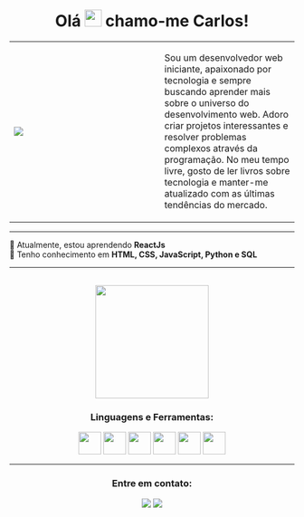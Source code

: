<!-- Primeiro parágrafo -->
<h1 align="center">Olá  <img src="https://media.giphy.com/media/hvRJCLFzcasrR4ia7z/giphy.gif" width="30px"/> chamo-me Carlos!</h1>

<!-- Criando uma table para criar uma borda em volta da descrição -->
<table>
  <tbody>
    <tr>
      <td width='250px'>
        <!-- Imagem em svg do cara no computador -->
        <img align ="left" src="https://github.com/SmokeDevL/SmokeDevL/blob/main/hand-coding-animate.svg">
      </td>
      <td width='max' height='200px'>
        <p>Sou um desenvolvedor web iniciante, apaixonado por tecnologia e sempre buscando aprender mais sobre o universo do desenvolvimento web. Adoro criar projetos    interessantes e resolver problemas complexos através da programação. No meu tempo livre, gosto de ler livros sobre tecnologia e manter-me atualizado com as últimas tendências do mercado.</p>
      </td>
    </tr>
  </tbody>
</table>

**********

<div align="left">
🌱 Atualmente, estou aprendendo <strong>ReactJs</strong><br>
💬 Tenho conhecimento em  <strong>HTML, CSS, JavaScript, Python e SQL</strong><br>
</div>

**********

<br>

<!-- Exibindo a tabela de commits -->
<div align="center">
  <img height="200em" src="https://github-readme-stats.vercel.app/api?username=LopesLs&show_icons=true&theme=github_dark&count_private=true&locale=pt-br&custom_title=Detalhes sobre mim&gradient=true&border_radius=20px&hide=stars,issues,contribs&layout=compact"/>
</div>	

<!-- Exibindo as linguagens e ferramentas -->
<div align="center">
  <h3>Linguagens e Ferramentas:</h3>
  <section display="inline">
    <img height="40" width="40" src="https://cdn.simpleicons.org/css3/4c8eda"/>
    <img height="40" width="40" src="https://cdn.simpleicons.org/html5/4c8eda"/>
    <img height="40" width="40" src="https://cdn.simpleicons.org/javascript/4c8eda"/>
    <img height="40" width="40" src="https://cdn.simpleicons.org/nodedotjs/4c8eda"/>
    <img height="40" width="40" src="https://cdn.simpleicons.org/express/4c8eda"/>
    <img height="40" width="40" src="https://cdn.simpleicons.org/mongodb/4c8eda"/>
  </section>
</div>

*******************

<div align="center">
  <h3>Entre em contato:</h3>
  <p>
    <a href="maito:lopes.carlos.host@gmail.com" target="_blank"><img src="https://custom-icon-badges.demolab.com/badge/-lopes.carlos.host@gmail.com-4c8eda?style=for-the-badge&logo=mention&logoColor=white"></a>
    <a href="https://www.linkedin.com/in/lopeslsdev/" target="_blank"><img src="https://custom-icon-badges.demolab.com/badge/-LinkedIn-4c8eda?style=for-the-badge&logo=linkedin&logoColor=white"></a>
  </p>
</div>
